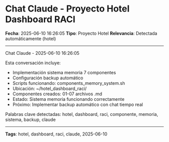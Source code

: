 # Chat Claude - Proyecto Hotel Dashboard RACI
**Fecha**: 2025-06-10 16:26:05
**Tipo**: Proyecto Hotel
**Relevancia**: Detectada automáticamente (hotel)

---

Chat Claude - 2025-06-10 16:26:05

Esta conversación incluye:
- Implementación sistema memoria 7 componentes
- Configuración backup automático
- Scripts funcionando: components_memory_system.sh
- Ubicación: ~/hotel_dashboard_raci/
- Componentes creados: 01-07 archivos .md
- Estado: Sistema memoria funcionando correctamente
- Próximo: Implementar backup automático con chat tiempo real

Palabras clave detectadas: hotel, dashboard, raci, componente, memoria, sistema, backup, claude

---

**Tags**: hotel, dashboard, raci, claude, 2025-06-10
